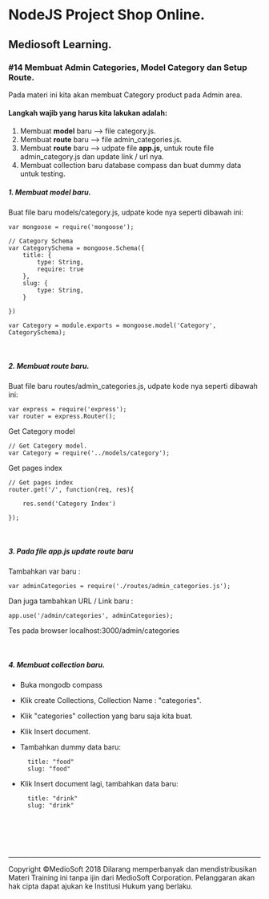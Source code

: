 # NodeJS Project Shop Online.

## Mediosoft Learning.

### #14 Membuat Admin Categories, Model Category dan Setup Route.

Pada materi ini kita akan membuat Category product pada Admin area.

#### Langkah wajib yang harus kita lakukan adalah:

1. Membuat **model** baru --> file category.js.
2. Membuat **route** baru --> file admin_categories.js.
3. Membuat **route** baru --> udpate file **app.js**, untuk route file admin_category.js dan update link / url nya.
4. Membuat collection baru database compass dan buat dummy data untuk testing.

##### 1. Membuat **model** baru.

Buat file baru models/category.js, udpate kode nya seperti dibawah ini:

	var mongoose = require('mongoose');

	// Category Schema
	var CategorySchema = mongoose.Schema({
		title: {
			type: String,
			require: true
		},
		slug: {
			type: String,
		}

	})

	var Category = module.exports = mongoose.model('Category', CategorySchema);

<br>

##### 2. Membuat **route** baru.

Buat file baru routes/admin_categories.js, udpate kode nya seperti dibawah ini:

	var express = require('express');
	var router = express.Router();

Get Category model

	// Get Category model.
	var Category = require('../models/category');

Get pages index

	// Get pages index
	router.get('/', function(req, res){

		res.send('Category Index')

	});

<br>

##### 3. Pada file **app.js** update **route** baru 

Tambahkan var baru :

	var adminCategories = require('./routes/admin_categories.js');

Dan juga tambahkan URL / Link baru :

	app.use('/admin/categories', adminCategories);

Tes pada browser localhost:3000/admin/categories

<br>

##### 4. Membuat collection baru.

* Buka mongodb compass
* Klik create Collections, Collection Name : "categories".
* Klik "categories" collection yang baru saja kita buat.
* Klik Insert document.
* Tambahkan dummy data baru:

		title: "food"
		slug: "food"
		
* Klik Insert document lagi, tambahkan data baru:		
		
		title: "drink"
		slug: "drink"


























<br><br><br><br>

---
Copyright &copy;MedioSoft 2018 
Dilarang memperbanyak dan mendistribusikan Materi Training ini tanpa ijin dari MedioSoft Corporation. Pelanggaran akan hak cipta dapat ajukan ke Institusi Hukum yang berlaku.